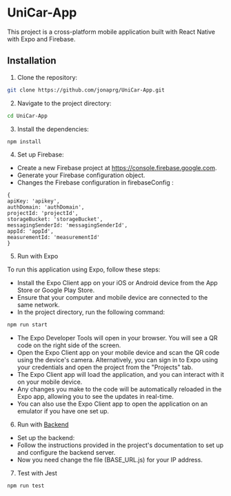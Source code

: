 # UniCar-App

This project is a cross-platform mobile application built with React Native with Expo and Firebase.


## Installation

1. Clone the repository:

 ```bash
 git clone https://github.com/jonaprg/UniCar-App.git
 ```
2. Navigate to the project directory:

 ```bash
cd UniCar-App
```

3. Install the dependencies:

 ```bash
npm install
```

4. Set up Firebase:

  - Create a new Firebase project at https://console.firebase.google.com.
  - Generate your Firebase configuration object.
  - Changes the Firebase configuration in firebaseConfig :
  ```
{
  apiKey: 'apikey',
  authDomain: 'authDomain',
  projectId: 'projectId',
  storageBucket: 'storageBucket',
  messagingSenderId: 'messagingSenderId',
  appId: 'appId',
  measurementId: 'measurementId'
}

```
5. Run with Expo

To run this application using Expo, follow these steps:

- Install the Expo Client app on your iOS or Android device from the App Store or Google Play Store.
- Ensure that your computer and mobile device are connected to the same network.
- In the project directory, run the following command:

```bash
npm run start
```
- The Expo Developer Tools will open in your browser. You will see a QR code on the right side of the screen.
- Open the Expo Client app on your mobile device and scan the QR code using the device's camera. Alternatively, you can sign in to Expo using your credentials and open the project from the "Projects" tab.
- The Expo Client app will load the application, and you can interact with it on your mobile device.
- Any changes you make to the code will be automatically reloaded in the Expo app, allowing you to see the updates in real-time.
- You can also use the Expo Client app to open the application on an emulator if you have one set up.

6. Run with [Backend](https://github.com/jonaprg/UniCar)
- Set up the backend:
- Follow the instructions provided in the project's documentation to set up and configure the backend server.
- Now you need change the file (BASE_URL.js) for your IP address.

7. Test with Jest

```bash
npm run test
```







